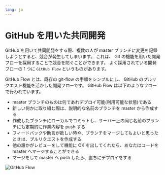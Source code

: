 ```yaml
---
lang: ja
---
```


# GitHub を用いた共同開発

GitHub を用いて共同開発をする際、複数の人が master ブランチに変更を記録しようとすると、競合が発生してしまいます。
これは、 Git の機能を用いた開発フローを採用することで競合を防ぐことができます。
よく採用されている開発フローの 1 つに `GitHub Flow` というものがあります。

GitHub Flow とは、既存の git-flow の手順をシンプルにし、 GitHub のプルリクエスト機能を活かした開発フローです。
GitHub Flow は以下のようなフローで行われています。

- master ブランチのものは何であれデプロイ可能(利用可能な状態)である
- 新しい何かに取り組む際は、説明的な名前のブランチを master から作成する
- 作成したブランチにローカルでコミットし、サーバー上の同じ名前のブランチにも定期的に作業内容を push する
- フィードバックや助言が欲しい時や、ブランチをマージしてもよいと思ったときは、プルリクエストを作成する
- 他の誰かがレビューをして機能に OK を出してくれたら、あなたはコードを master へマージすることができる
- マージをして master へ push したら、直ちにデプロイをする

<img :src="$withBase('/assets/GitHub-Flow.png')" alt="GitHub Flow">
